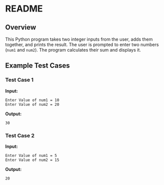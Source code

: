 # README

## Overview
This Python program takes two integer inputs from the user, adds them together, and prints the result. The user is prompted to enter two numbers (`num1` and `num2`). The program calculates their sum and displays it.



## Example Test Cases

### Test Case 1
**Input:**
```
Enter Value of num1 = 10
Enter Value of num2 = 20
```
**Output:**
```
30
```

### Test Case 2
**Input:**
```
Enter Value of num1 = 5
Enter Value of num2 = 15
```
**Output:**
```
20
```

